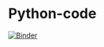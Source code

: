 # Python-code

[![Binder](https://mybinder.org/badge_logo.svg)](https://mybinder.org/v2/gh/UniversEduca/Python-code/master)
